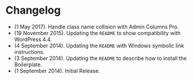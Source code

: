 # Changelog

* (1 May 2017). Handle class name collision with Admin Columns Pro.
* (19 November 2015). Updating the `README` to show compatibility with WordPress 4.4.
* (4 September 2014). Updating the `README` with Windows symbolic link instructions.
* (3 September 2014). Updating the `README` to describe how to install the Boilerplate.
* (1 September 2014). Initial Release.
